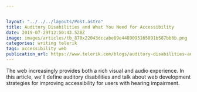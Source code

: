 ```yaml
---


layout: "../../../layouts/Post.astro"
title: Auditory Disabilities and What You Need for Accessibility
date: 2019-07-29T12:50:43.528Z
image: images/articles/tb_870x22043dccabe89e4489095165891b587bb6b.png
categories: writing telerik
tags: accessibility web
publication_url: https://www.telerik.com/blogs/auditory-disabilities-and-what-you-need-for-accessibility
---
```

The web increasingly provides both a rich visual and audio experience. In this article, we'll define auditory disabilities and talk about web development strategies for improving accessibility for users with hearing impairment.
